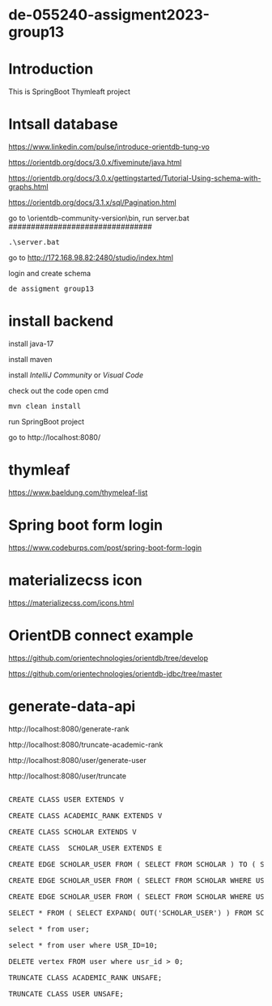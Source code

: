 # de-055240-assigment2023-group13

# Introduction
This is SpringBoot Thymleaft project

# Intsall database


https://www.linkedin.com/pulse/introduce-orientdb-tung-vo

https://orientdb.org/docs/3.0.x/fiveminute/java.html

https://orientdb.org/docs/3.0.x/gettingstarted/Tutorial-Using-schema-with-graphs.html

https://orientdb.org/docs/3.1.x/sql/Pagination.html

go to \orientdb-community-version\bin, run server.bat
################################
<pre>
.\server.bat
</pre>

go to  http://172.168.98.82:2480/studio/index.html

login and create schema 

<pre>
de_assigment_group13
</pre>


# install backend

install java-17

install maven

install *IntelliJ Community* or *Visual Code*

check out the code
open cmd

<pre>
mvn clean install
</pre>

run SpringBoot project

go to
http://localhost:8080/


# thymleaf
https://www.baeldung.com/thymeleaf-list

# Spring boot form login
https://www.codeburps.com/post/spring-boot-form-login

# materializecss icon
https://materializecss.com/icons.html


# OrientDB connect example
https://github.com/orientechnologies/orientdb/tree/develop

https://github.com/orientechnologies/orientdb-jdbc/tree/master


# generate-data-api
http://localhost:8080/generate-rank

http://localhost:8080/truncate-academic-rank

http://localhost:8080/user/generate-user

http://localhost:8080/user/truncate


<pre>

CREATE CLASS USER EXTENDS V

CREATE CLASS ACADEMIC_RANK EXTENDS V

CREATE CLASS SCHOLAR EXTENDS V

CREATE CLASS  SCHOLAR_USER EXTENDS E

CREATE EDGE SCHOLAR_USER FROM ( SELECT FROM SCHOLAR ) TO ( SELECT FROM USER )

CREATE EDGE SCHOLAR_USER FROM ( SELECT FROM SCHOLAR WHERE USR_ID = 2) TO ( SELECT FROM USER WHERE USR_ID = 2)

CREATE EDGE SCHOLAR_USER FROM ( SELECT FROM SCHOLAR WHERE USR_ID = 3) TO ( SELECT FROM USER WHERE USR_ID = 3)

SELECT * FROM ( SELECT EXPAND( OUT('SCHOLAR_USER') ) FROM SCHOLAR)

select * from user;

select * from user where USR_ID=10;

DELETE vertex FROM user where usr_id > 0;

TRUNCATE CLASS ACADEMIC_RANK UNSAFE;

TRUNCATE CLASS USER UNSAFE;

</pre>
